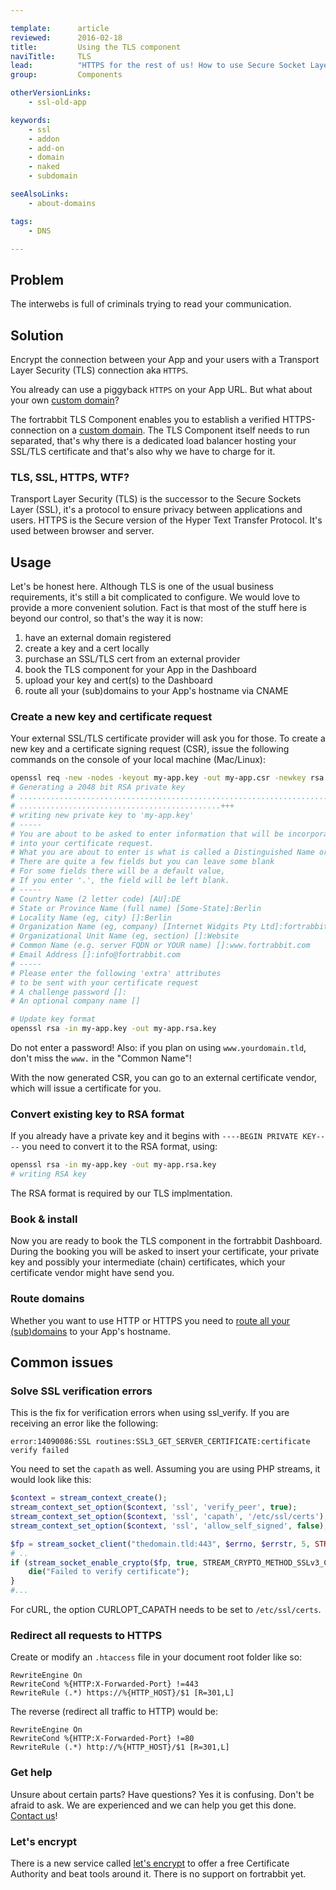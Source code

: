 ```yaml
---

template:      article
reviewed:      2016-02-18
title:         Using the TLS component
naviTitle:     TLS
lead:          "HTTPS for the rest of us! How to use Secure Socket Layer connections for custom domains on fortrabbit. Setting up TLS is (still) a bit of a hassle, but together we will make it! Here are all the infos you'll need."
group:         Components

otherVersionLinks:
    - ssl-old-app

keywords:
    - ssl
    - addon
    - add-on
    - domain
    - naked
    - subdomain

seeAlsoLinks:
    - about-domains

tags:
    - DNS

---
```


## Problem

The interwebs is full of criminals trying to read your communication.

## Solution

Encrypt the connection between your App and your users with a Transport Layer Security (TLS) connection aka `HTTPS`.

You already can use a piggyback `HTTPS` on your App URL. But what about your own [custom domain](domains)?

The fortrabbit TLS Component enables you to establish a verified HTTPS-connection on a [custom domain](domains). The TLS Component itself needs to run separated, that's why there is a dedicated load balancer hosting your SSL/TLS certificate and that's also why we have to charge for it.

### TLS, SSL, HTTPS, WTF?

Transport Layer Security (TLS) is the successor to the Secure Sockets Layer (SSL), it's a protocol to ensure privacy between applications and users. HTTPS is the Secure version of the Hyper Text Transfer Protocol. It's used between browser and server.






## Usage

Let's be honest here. Although TLS is one of the usual business requirements, it's still a bit complicated to configure. We would love to provide a more convenient solution. Fact is that most of the stuff here is beyond our control, so that's the way it is now:

1. have an external domain registered
2. create a key and a cert locally
3. purchase an SSL/TLS cert from an external provider
4. book the TLS component for your App in the Dashboard
5. upload your key and cert(s) to the Dashboard
5. route all your (sub)domains to your App's hostname via CNAME


### Create a new key and certificate request

Your external SSL/TLS certificate provider will ask you for those. To create a new key and a certificate signing request (CSR), issue the following commands on the console of your local machine (Mac/Linux):

```bash
openssl req -new -nodes -keyout my-app.key -out my-app.csr -newkey rsa:2048
# Generating a 2048 bit RSA private key
# ..........................................................................................++
# .............................................+++
# writing new private key to 'my-app.key'
# -----
# You are about to be asked to enter information that will be incorporated
# into your certificate request.
# What you are about to enter is what is called a Distinguished Name or a DN.
# There are quite a few fields but you can leave some blank
# For some fields there will be a default value,
# If you enter '.', the field will be left blank.
# -----
# Country Name (2 letter code) [AU]:DE
# State or Province Name (full name) [Some-State]:Berlin
# Locality Name (eg, city) []:Berlin
# Organization Name (eg, company) [Internet Widgits Pty Ltd]:fortrabbit
# Organizational Unit Name (eg, section) []:Website
# Common Name (e.g. server FQDN or YOUR name) []:www.fortrabbit.com
# Email Address []:info@fortrabbit.com
# -----
# Please enter the following 'extra' attributes
# to be sent with your certificate request
# A challenge password []:
# An optional company name []

# Update key format
openssl rsa -in my-app.key -out my-app.rsa.key
```

Do not enter a password! Also: if you plan on using `www.yourdomain.tld`, don't miss the `www.` in the "Common Name"!

With the now generated CSR, you can go to an external certificate vendor, which will issue a certificate for you.


### Convert existing key to RSA format

If you already have a private key and it begins with `----BEGIN PRIVATE KEY----` you need to convert it to the RSA format, using:

```bash
openssl rsa -in my-app.key -out my-app.rsa.key
# writing RSA key
```

The RSA format is required by our TLS implmentation.


### Book & install

Now you are ready to book the TLS component in the fortrabbit Dashboard. During the booking you will be asked to insert your certificate, your private key and possibly your intermediate (chain) certificates, which your certificate vendor might have send you.

### Route domains

Whether you want to use HTTP or HTTPS you need to [route all your (sub)domains](domains#toc-route-a-custom-domain) to your App's hostname.

## Common issues

### Solve SSL verification errors

This is the fix for verification errors when using ssl_verify. If you are receiving an error like the following:

```
error:14090086:SSL routines:SSL3_GET_SERVER_CERTIFICATE:certificate verify failed
```
You need to set the `capath` as well. Assuming you are using PHP streams, it would look like this:
```php
$context = stream_context_create();
stream_context_set_option($context, 'ssl', 'verify_peer', true);
stream_context_set_option($context, 'ssl', 'capath', '/etc/ssl/certs'); # <<< that's the one
stream_context_set_option($context, 'ssl', 'allow_self_signed', false);

$fp = stream_socket_client("thedomain.tld:443", $errno, $errstr, 5, STREAM_CLIENT_CONNECT, $context);
# ..
if (stream_socket_enable_crypto($fp, true, STREAM_CRYPTO_METHOD_SSLv3_CLIENT) === false) {
    die("Failed to verify certificate");
}
#...
```

For cURL, the option CURLOPT_CAPATH needs to be set to `/etc/ssl/certs`.


### Redirect all requests to HTTPS

Create or modify an `.htaccess` file in your document root folder like so:

```plain
RewriteEngine On
RewriteCond %{HTTP:X-Forwarded-Port} !=443
RewriteRule (.*) https://%{HTTP_HOST}/$1 [R=301,L]
```

The reverse (redirect all traffic to HTTP) would be:

```plain
RewriteEngine On
RewriteCond %{HTTP:X-Forwarded-Port} !=80
RewriteRule (.*) http://%{HTTP_HOST}/$1 [R=301,L]
```

### Get help

Unsure about certain parts? Have questions? Yes it is confusing. Don't be afraid to ask. We are experienced and we can help you get this done. [Contact us](http://www.fortrabbit.com/contact)!


### Let's encrypt

There is a new service called [let's encrypt](https://letsencrypt.org/) to offer a free Certificate Authority and beat tools around it. There is no support on fortrabbit yet.